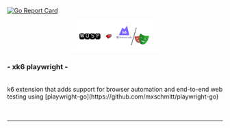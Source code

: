 [![Go Report Card](https://goreportcard.com/badge/github.com/nicholasvuono/xk6-playwright)](https://goreportcard.com/badge/github.com/nicholasvuono/xk6-playwright)
<br>
<p align="center">
   <img src="images/xk6_logo.PNG" width="200" alt="pdq"/><br>
   <h3>- xk6 playwright -</h3><br>
   k6 extension that adds support for browser automation and end-to-end web testing using  [playwright-go](https://github.com/mxschmitt/playwright-go)<br><br><br>
</p>

- - - -